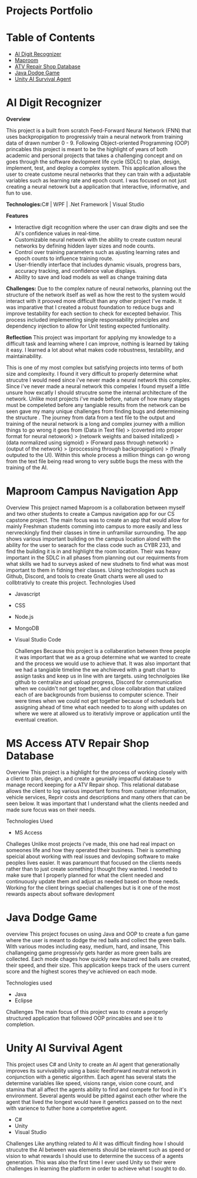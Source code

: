 # Projects Portfolio
# Table of Contents
- [AI Digit Recognizer](#ai-digit-recognizer)
- [Maproom](#maproom-campus-navigation-app)
- [ATV Repair Shop Database](#ms-access-atv-repair-shop-database)
- [Java Dodge Game](#java-dodge-game)
- [Unity AI Survival Agent](#unity-ai-survival-agent)
# AI Digit Recognizer
<b>Overview</b>

This project is a built from scratch Feed-Forward Neural Network (FNN) that uses backpropigation to progressivly train a neural network from training data of drawn number 0 - 9. Following Object-oriented Programming (OOP) princables this project is meant to be the highlight of years of both academic and personal projects that takes a challenging concept and on goes through the software devlopment life cycle (SDLC) to plan, design, implement, test, and deploy a complex system. This application allows the user to create custome neural networks that they can train with a adjustable variables such as learning rate and epoch count. I was focused on not just creating a neural netowrk but a application that interactive, informative, and fun to use. 

<b>Technologies:</b>C# | WPF | .Net Framework | Visual Studio

<b>Features</b>
- Interactive digit recognition where the user can draw digits and see the AI's confidence values in real-time.
- Customizable neural network with the ability to create custom neural networks by defining hidden layer sizes and node counts.
- Control over training parameters such as ajusting learning rates and epoch counts to influence training route.
- User-friendly interface that includes dynamic visuals, progress bars, accuracy tracking, and confidence value displays.
- Ability to save and load models as well as change training data

<b>Challenges:</b>
Due to the complex nature of neural networks, planning out the structure of the network itself as well as how the rest to the system would interact with it prooved more difficult than any other project I've made. It was imparative that I created a robust foundation to reduce bugs and improve testability for each section to check for excepted behavior. This process included implementing single responsability principles and dependency injection to allow for Unit testing expected funtionality. 

<b>Reflection</b>
This project was important for applying my knowledge to a difficult task and learning where I can improve, nothing is learned by taking it easy. I learned a lot about what makes code robustness, testability, and maintainability.


This is one of my most complex but satisfying projects into terms of both size and complexity. I found it very difficult to properly determine what strucutre I would need since i've never made a neural network this complex. Since i've never made a neural network this compelex I found myself a little unsure how excatly I should strucutre some the internal architecture of the network. Unlike most projects i've made before, nature of how many stages must be compeleted before any tangiable results from the network can be seen gave my many unique challenges from finding bugs and determineing the structure . The journey from data from a text file to the output and training of the neural network is a long and complex journey with a million things to go wrong it goes from (Data in Text file) > (coverted into proper format for neural netowork) > (netowrk weights and baised initalized) > (data normalized using sigmoid) > (Forward pass through network) > (output of the network) > (proccessing through backpropigation) > (finally outputed to the UI). Within this whole process a million things can go wrong from the text file being read wrong to very subtle bugs the mess with the training of the AI.
  
# Maproom Campus Navigation App
Overview
This project named Maproom is a collaboration between myself and two other students to create a Campus navigation app for our CS capstone project. The main focus was to create an app that would allow for mainly Freshman students comming into campus to more easily and less nervreckingly find their classes in time in unframiliar surrounding. The app shows various important building on the campus location alond with the ability for the user to searach for the class code such as CYBR 233, and find the building it is in and highlight the room location. Their was heavy important in the SDLC in all phases from planning out our requirments from what skills we had to surveys asked of new studnets to find what was most important to them in fidning their classes. Using technologies such as Github, Discord, and tools to create Gnatt charts were all used to collbtrativly to create this project.
Technologies Used

- Javascript
- CSS
- Node.js
- MongoDB
- Visual Studio Code

  Challenges
  Because this project is a collaberation between three people it was important that we as a group determine what we wanted to create and the process we would use to achieve that. It was also important that we had a tangiable timeline the we ahchieved with a gnatt chart to assign tasks and keep us in line with are targets. using technolgoies like github to centralize and upload progress, Discord for communication when we couldn't not get together, and close collabration that utalized each of are backgrounds from busienss to computer science. Their were times when we could not get together because of scheduels but assigning ahead of time what each needed to to along with updates on where we were at allowed us to iterativly improve or application until the eventual creation. 
# MS Access ATV Repair Shop Database
Overview
This project is a highlight for the process of working closely with a client to plan, design, and create a geunially impactful database to manage record keeping for a ATV Repair shop. This relational database allows the client to log various important forms from customer information, vehicle services, Reprir costs and descriptions and many others that can be seen below. It was important that I understand what the clients needed and made sure focus was on their needs.

Technologies Used
- MS Access

Challeges
Unlike most projects i've made, this one had real impact on someones life and how they operated their business. Their is something speicial about working with real issues and devloping software to make peoples lives easier. It was paramount that focused on the clients needs rather than to just create something I thought they wanted. I needed to make sure that I properly planned for what the client needed and continuously update them and adjust as needed based on those needs. Working for the client brings special challenges but is it one of the most rewards aspects about software devlopment
# Java Dodge Game
overview
This project focuses on using Java and OOP to create a fun game where the user is meant to dodge the red balls and collect the green balls. With various modes including easy, medium, hard, and insane, This challangeing game progressivly gets harder as more green balls are collected. Each mode chages how quickly new hazard red balls are created, their speed, and their size. This application keeps track of the users current score and the highest scores they've achieved on each mode.

Technologies used
- Java
- Eclipse

Challenges
The main focus of this project was to create a properly structured application that followed OOP princables and see it to completion.

# Unity AI Survival Agent
This project uses C# and Unity to create an AI agent that generationally improves its survivability using a basic feedforward neutral network in conjunction with a genetic algorithm. Each agent has several stats the determine variables like speed, visions range, vision cone count, and stamina that all affect the agents ability to find and compete for food in it's environment. Several agents would be pitted against each other where the agent that lived the longest would have it genetics passed on to the next with varience to futher hone a competetive agent.

- C#
- Unity
- Visual Studio

Challenges
Like anything related to AI it was difficult finding how I should strucutre the AI between was elements should be relavent such as speed or vision to what rewards I should use to determine the success of a agents generation. This was also the first time I ever used Unity so their were challenges in learning the platform in order to achieve what I sought to do.

